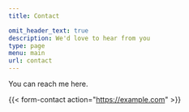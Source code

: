 ```yaml
---
title: Contact

omit_header_text: true
description: We'd love to hear from you
type: page
menu: main
url: contact
---
```



You can reach me here.

{{< form-contact action="https://example.com"  >}}
